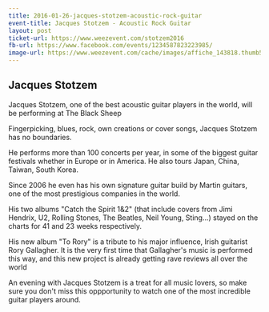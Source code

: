 ```yaml
---
title: 2016-01-26-jacques-stotzem-acoustic-rock-guitar
event-title: Jacques Stotzem - Acoustic Rock Guitar
layout: post
ticket-url: https://www.weezevent.com/stotzem2016
fb-url: https://www.facebook.com/events/1234587823223985/
image-url: https://www.weezevent.com/cache/images/affiche_143818.thumb53700.1448547376.jpg
---
```

## Jacques Stotzem
Jacques Stotzem, one of the best acoustic guitar players in the world, will be performing at The Black Sheep

Fingerpicking, blues, rock, own creations or cover songs, Jacques Stotzem has no boundaries.

He performs more than 100 concerts per year, in some of the biggest guitar festivals whether in Europe or in America. He also tours Japan, China, Taiwan, South Korea.

Since 2006 he even has his own signature guitar build by Martin guitars, one of the most prestigious companies in the world.

His two albums "Catch the Spirit 1&2" (that include covers from Jimi Hendrix, U2, Rolling Stones, The Beatles, Neil Young, Sting...) stayed on the charts for 41 and 23 weeks respectively.

His new album "To Rory" is a tribute to his major influence, Irish guitarist Rory Gallagher. It is the very first time that Gallagher's music is performed this way, and this new project is already getting rave reviews all over the world

An evening with Jacques Stotzem is a treat for all music lovers, so make sure you don't miss this oppportunity to watch one of the most incredible guitar players around.